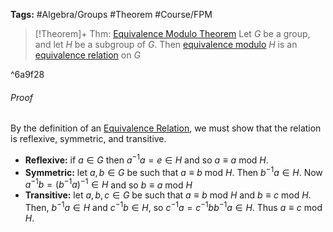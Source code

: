 ---
---

**Tags:** #Algebra/Groups #Theorem #Course/FPM 

 > 
 > \[!Theorem\]+ Thm: [Equivalence Modulo Theorem](Equivalence%20Modulo%20Theorem.md)
 > Let $G$ be a group, and let $H$ be a subgroup of $G$. Then [equivalence modulo](Equivalence%20Modulo%20Notation.md) $H$ is an [equivalence relation](Equivalence%20Modulo%20Notation.md) on $G$

^6a9f28

###### Proof

By the definition of an [Equivalence Relation](Equivalence%20Relation.md), we must show that the relation is reflexive, symmetric, and transitive.

* **Reflexive:** if $a \in G$ then $a^{-1}a=e\in H$ and so $a\equiv a \text{ mod } H$.
* **Symmetric:** let $a,b\in G$ be such that $a\equiv b\text{ mod } H$. Then $b^{-1}a\in H$. Now $a^{-1}b=(b^{-1}a)^{-1}\in H$ and so $b\equiv a \text{ mod } H$
* **Transitive:** let $a,b,c\in G$ be such that $a \equiv b \text{ mod } H$ and $b\equiv c\text{ mod } H$. Then, $b^{-1}a\in H$ and $c^{-1}b\in H$, so $c^{-1}a=c^{-1}bb^{-1}a\in H$. Thus $a\equiv c \text{ mod } H$.
